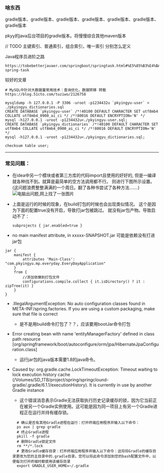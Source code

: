 ### 啥东西
gradle版本、gradle版本、gradle版本、gradle版本、gradle版本、gradle版本、gradle版本

pkyy的java后台项目的gradle版本。将慢慢综合其他maven版本


// TODO 主键索引、普通索引，组合索引，唯一索引 分别怎么定义

Java程序员进阶之路
```shell
https://tobebetterjavaer.com/springboot/springtask.html#%E5%85%B3%E4%BA%8E-spring-task
```
较好的文章
```shell
# MySQL中针对大数据量常用技术：查询优化，数据转移 转载
https://blog.51cto.com/tuziwo/2126758
```

```shell
mysqldump -h 127.0.0.1 -P 3306 -uroot -p1234432u `pkyingyu-user` > ./pkyingyu_dictionaries.sql
CREATE DATABASE `pkyingyu-user` /*!40100 DEFAULT CHARACTER SET utf8mb4 COLLATE utf8mb4_0900_ai_ci */ /*!80016 DEFAULT ENCRYPTION='N' */
mysql -h127.0.0.1 -uroot -p1234432u<./pkyingyu-user.sql;
CREATE DATABASE `pkyingyu_dictionaries` /*!40100 DEFAULT CHARACTER SET utf8mb4 COLLATE utf8mb4_0900_ai_ci */ /*!80016 DEFAULT ENCRYPTION='N' */
mysql -h127.0.0.1 -uroot -p1234432u<./pkyingyu_dictionaries.sql;

checksum table user;
```

***

### 常见问题：

- 在idea中另一个模块或者第三方库的代码import且使用的好好的, 但是一编译就各种找不到。就算是最简单的空方法调用都不行。 则进行下图所示设置。(这问题浪费整整满满的一个周日。翻了各种书尝试了各种方法.......)
  ![电脑出问题,网上找了一张图片](https://bbsmax.ikafan.com/static/L3Byb3h5L2h0dHBzL2ltZzIwMjAuY25ibG9ncy5jb20vaS1iZXRhLzE2ODA5ODgvMjAyMDAzLzE2ODA5ODgtMjAyMDAzMDQyMTIxMzk2NTAtMTYxMDQ1NjQ1MC5wbmc=.jpg)

- 上面是运行的时候的现象，在build打包的时候也会出现类似情况。 
  这个是因为下面的配置true没有开启，导致打jar包被跳过。
  就没有jar包产物。导致启动不了： 
  ```
  subprojects { jar.enabled=true }
  ```
- no main manifest attribute, in xxxxx-SNAPSHOT.jar
可能是依赖没有打进jar包
```
jar {
    manifest {
        attributes 'Main-Class': "com.pkyingyu.mp.everyday.EveryDayApplication"
    }
    from {
        //添加依懒到打包文件
        configurations.compile.collect { it.isDirectory() ? it : zipTree(it) }
    }
}
```

- .IllegalArgumentException: No auto configuration classes found in META-INF/spring.factories. If you are using a custom packaging, make sure that file is correct
  - 是不是用build命令打包了？？，应该要用bootJar命令打包
  
- Error creating bean with name 'entityManagerFactory' defined in class path resource [org/springframework/boot/autoconfigure/orm/jpa/HibernateJpaConfiguration.class]
  - 运行jar包的java版本需要1.8的java命令。
- Caused by: org.gradle.cache.LockTimeoutException: Timeout waiting to lock execution history cache (/Volumes/SD_1TB/project/spring/springclound-gradle/.gradle/6.1.1/executionHistory). It is currently in use by another Gradle instance
  - 这个错误消息表示Gradle无法获取执行历史记录缓存的锁，因为它当前正在被另一个Gradle实例使用。这可能是因为同一项目上有另一个Gradle进程正在运行并持有缓存锁。
  ```shell
    # 确认是否有其他Gradle进程在运行：打开终端应用程序并输入以下命令：
    ps aux | grep gradle
    # 终止Gradle进程
    pkill -f gradle
    # 删除Gradle锁定文件
    rm **/*.lock
    # 更改Gradle缓存目录：打开终端应用程序并输入以下命令：这将将Gradle的缓存目录更改为您的主目录中的.gradle目录。您可以将此命令添加到您的bash配置文件中，以便每次打开终端时都使用该缓存目录
    export GRADLE_USER_HOME=~/.gradle
  ```
  
  
